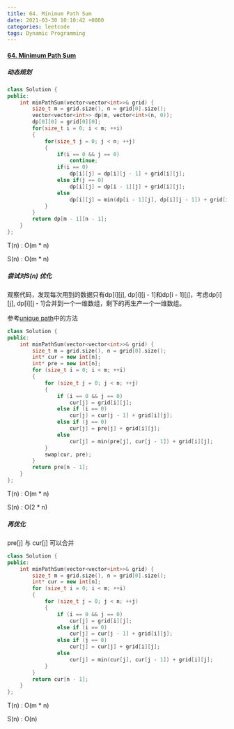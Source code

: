 ```yaml
---
title: 64. Minimum Path Sum
date: 2021-03-30 10:10:42 +0800
categories: leetcode
tags: Dynamic Programming
---
```

#### [64. Minimum Path Sum](https://leetcode.com/problems/minimum-path-sum/)
##### 动态规划
```c++
class Solution {
public:
    int minPathSum(vector<vector<int>>& grid) {
        size_t m = grid.size(), n = grid[0].size();
        vector<vector<int>> dp(m, vector<int>(n, 0));
        dp[0][0] = grid[0][0];      
        for(size_t i = 0; i < m; ++i)
        {
            for(size_t j = 0; j < n; ++j)
            {
                if(i == 0 && j == 0)
                    continue;
                if(i == 0)
                    dp[i][j] = dp[i][j - 1] + grid[i][j];
                else if(j == 0)
                    dp[i][j] = dp[i - 1][j] + grid[i][j];
                else
                    dp[i][j] = min(dp[i - 1][j], dp[i][j - 1]) + grid[i][j];
            }
        }
        return dp[m - 1][n - 1];
    }
};
```
T(n) : O(m * n)

S(n) : O(m * n)

##### 尝试对S(n) 优化

观察代码，发现每次用到的数据只有dp[i][j], dp[i][j - 1]和dp[i - 1][j]，考虑dp[i][j], dp[i][j - 1]合并到一个一维数组，剩下的再生产一个一维数组。

参考[unique path](https://leetcode.com/problems/unique-paths/discuss/22954/C%2B%2B-DP)中的方法
```c++
class Solution {
public:
    int minPathSum(vector<vector<int>>& grid) {
        size_t m = grid.size(), n = grid[0].size();
        int* cur = new int[n];
        int* pre = new int[n];
        for (size_t i = 0; i < m; ++i)
        {
            for (size_t j = 0; j < n; ++j)
            {
                if (i == 0 && j == 0)
                    cur[j] = grid[i][j];
                else if (i == 0)
                    cur[j] = cur[j - 1] + grid[i][j];
                else if (j == 0)
                    cur[j] = pre[j] + grid[i][j];
                else
                    cur[j] = min(pre[j], cur[j - 1]) + grid[i][j];
            }
            swap(cur, pre);
        }
        return pre[n - 1];
    }
};
```
T(n) : O(m * n)

S(n) : O(2 * n)

##### 再优化

pre[j] 与 cur[j] 可以合并

```c++
class Solution {
public:
    int minPathSum(vector<vector<int>>& grid) {
        size_t m = grid.size(), n = grid[0].size();
        int* cur = new int[n];
        for (size_t i = 0; i < m; ++i)
        {
            for (size_t j = 0; j < n; ++j)
            {
                if (i == 0 && j == 0)
                    cur[j] = grid[i][j];
                else if (i == 0)
                    cur[j] = cur[j - 1] + grid[i][j];
                else if (j == 0)
                    cur[j] = cur[j] + grid[i][j];
                else
                    cur[j] = min(cur[j], cur[j - 1]) + grid[i][j];
            }
        }
        return cur[n - 1];
    }
};
```
T(n) : O(m * n)

S(n) : O(n)
